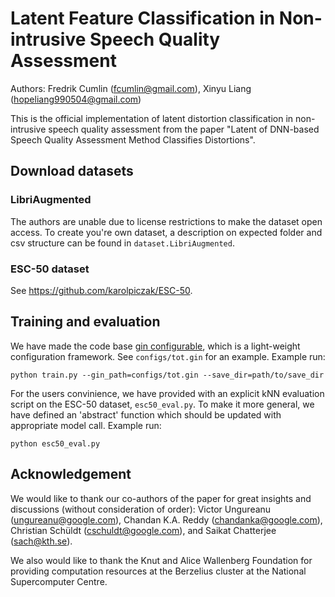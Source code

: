 # Latent Feature Classification in Non-intrusive Speech Quality Assessment

Authors: Fredrik Cumlin (fcumlin@gmail.com), Xinyu Liang (hopeliang990504@gmail.com)

This is the official implementation of latent distortion classification in non-intrusive speech quality assessment from the paper "Latent of DNN-based Speech Quality Assessment Method Classifies Distortions".

## Download datasets

### LibriAugmented
The authors are unable due to license restrictions to make the dataset open access. To create you're own dataset, a description on expected folder and csv structure can be found in `dataset.LibriAugmented`.

### ESC-50 dataset
See https://github.com/karolpiczak/ESC-50.

## Training and evaluation
We have made the code base [gin configurable](https://github.com/google/gin-config), which is a light-weight configuration framework. See `configs/tot.gin` for an example. Example run:
```
python train.py --gin_path=configs/tot.gin --save_dir=path/to/save_dir
```

For the users convinience, we have provided with an explicit kNN evaluation script on the ESC-50 dataset, `esc50_eval.py`. To make it more general, we have defined an 'abstract' function which should be updated with appropriate model call. Example run:
```
python esc50_eval.py
```

## Acknowledgement
We would like to thank our co-authors of the paper for great insights and discussions (without consideration of order): Victor Ungureanu (ungureanu@google.com), Chandan K.A. Reddy (chandanka@google.com), Christian Schüldt (cschuldt@google.com), and Saikat Chatterjee (sach@kth.se).

We also would like to thank the Knut and Alice Wallenberg Foundation for providing computation resources at the Berzelius cluster at the National Supercomputer Centre.
